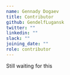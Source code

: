 ```yaml
---
name: Gennady Dogaev
title: Contributor
github: GendelfLugansk
twitter: ""
linkedin: ""
slack: ""
joining_date: ""
role: contributor
---
```


Still waiting for this
